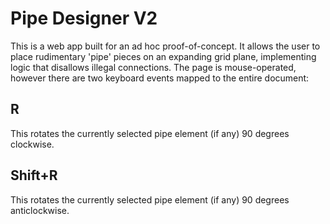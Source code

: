 # Pipe Designer V2

This is a web app built for an ad hoc proof-of-concept. It allows the user to place rudimentary 'pipe' pieces on an expanding grid plane, implementing logic that disallows illegal connections. The page is mouse-operated, however there are two keyboard events mapped to the entire document:

## R
This rotates the currently selected pipe element (if any) 90 degrees clockwise.

## Shift+R
This rotates the currently selected pipe element (if any) 90 degrees anticlockwise.
